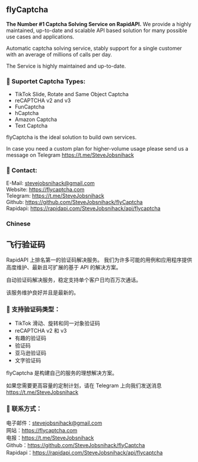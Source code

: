 ## flyCaptcha

**The Number #1 Captcha Solving Service on RapidAPI.** We provide a highly maintained, up-to-date and scalable API based solution for many possible use cases and applications.

Automatic captcha solving service, stably support for a single customer with an average of millions of calls per day.

The Service is highly maintained and up-to-date.

### 🔭 Suportet Captcha Types:

-  TikTok Slide, Rotate and Same Object Captcha
-  reCAPTCHA v2 and v3
-  FunCaptcha
-  hCaptcha
-  Amazon Captcha
-  Text Captcha

flyCaptcha is the ideal solution to build own services.

In case you need a custom plan for higher-volume usage please send us a message on Telegram https://t.me/SteveJobsnihack

### 💬 Contact:

E-Mail: stevejobsnihack@gmail.com <br>
Website: https://flycaptcha.com <br>
Telegram: https://t.me/SteveJobsnihack <br>
Github: https://github.com/SteveJobsnihack/flyCaptcha <br>
Rapidapi: https://rapidapi.com/SteveJobsnihack/api/flycaptcha <br>

### Chinese

## 飞行验证码

RapidAPI 上排名第一的验证码解决服务。 我们为许多可能的用例和应用程序提供高度维护、最新且可扩展的基于 API 的解决方案。

自动验证码解决服务，稳定支持单个客户日均百万次通话。

该服务维护良好并且是最新的。

### 🔭 支持验证码类型：

- TikTok 滑动、旋转和同一对象验证码
- reCAPTCHA v2 和 v3
- 有趣的验证码
- 验证码
- 亚马逊验证码
- 文字验证码

flyCaptcha 是构建自己的服务的理想解决方案。

如果您需要更高容量的定制计划，请在 Telegram 上向我们发送消息 https://t.me/SteveJobsnihack

### 💬 联系方式：

电子邮件：stevejobsnihack@gmail.com <br>
网站：https://flycaptcha.com <br>
电报：https://t.me/SteveJobsnihack <br>
Github：https://github.com/SteveJobsnihack/flyCaptcha <br>
Rapidapi：https://rapidapi.com/SteveJobsnihack/api/flycaptcha <br>

